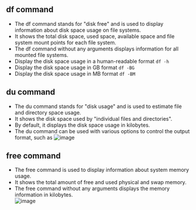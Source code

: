## df command
- The df command stands for "disk free" and is used to display information about disk space usage on file systems. 
- It shows the total disk space, used space, available space and file system mount points for each file system. 
- The df command without any arguments displays information for all mounted file systems.  
- Display the disk space usage in a human-readable format ```df -h```  
- Display the disk space usage in GB format ```df -BG```  
- Display the disk space usage in MB format ```df -BM```  

## du command
- The du command stands for "disk usage" and is used to estimate file and directory space usage. 
- It shows the disk space used by "individual files and directories". 
- By default, it displays the disk space usage in kilobytes.
- The du command can be used with various options to control the output format, such as 
![image](https://github.com/V-Vivek/Linux-Tutorial/assets/117569148/025cb8d1-6820-4be7-b024-44c0d72696ee)

## free command
- The free command is used to display information about system memory usage. 
- It shows the total amount of free and used physical and swap memory. 
- The free command without any arguments displays the memory information in kilobytes.   
![image](https://github.com/V-Vivek/Linux-Tutorial/assets/117569148/f8d82c6c-3179-4565-8197-d005cf33a94f)
